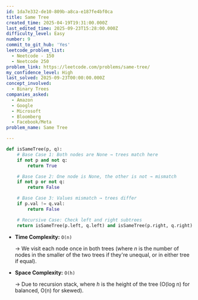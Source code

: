 ```yaml
---
id: 1da7e332-de10-809b-a8ca-e187fe4bf0ca
title: Same Tree
created_time: 2025-04-19T19:31:00.000Z
last_edited_time: 2025-09-23T15:28:00.000Z
difficulty_level: Easy
number: 9
commit_to_git_hub: 'Yes'
leetcode_problem_list:
  - Neetcode - 150
  - Neetcode 250
problem_link: https://leetcode.com/problems/same-tree/
my_confidence_level: High
last_solved: 2025-09-23T00:00:00.000Z
concept_involved:
  - Binary Trees
companies_asked:
  - Amazon
  - Google
  - Microsoft
  - Bloomberg
  - Facebook/Meta
problem_name: Same Tree

---
```


```python
def isSameTree(p, q):
    # Base Case 1: Both nodes are None → trees match here
    if not p and not q:
        return True

    # Base Case 2: One node is None, the other is not → mismatch
    if not p or not q:
        return False

    # Base Case 3: Values mismatch → trees differ
    if p.val != q.val:
        return False

    # Recursive Case: Check left and right subtrees
    return isSameTree(p.left, q.left) and isSameTree(p.right, q.right)

```

*   **Time Complexity:** `O(n)`

    → We visit each node once in both trees (where *n* is the number of nodes in the smaller of the two trees if they're unequal, or in either tree if equal).

*   **Space Complexity:** `O(h)`

    → Due to recursion stack, where *h* is the height of the tree (O(log n) for balanced, O(n) for skewed).
